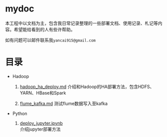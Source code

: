 # mydoc

本工程中以文档为主，包含我日常记录整理的一些部署文档、使用记录、札记等内容。希望能给看到的人有些许帮助。

如有问题可以邮件联系我`yancai915@gmail.com`

# 目录

 - Hadoop

    1. [hadoop_ha_deploy.md](hadoop/hadoop_ha_deploy.md)
        介绍和Hadoop的HA部署方法，包含HDFS、YARN、HBase和Spark

    2. [flume_kafka.md](./hadoop/flume_kafka.md)
        测试flume数据写入至kafka

 - Python
 
    1. [deploy_jupyter.ipynb](./python/deploy_jupyter.ipynb)  
        介绍jupyter部署方法
